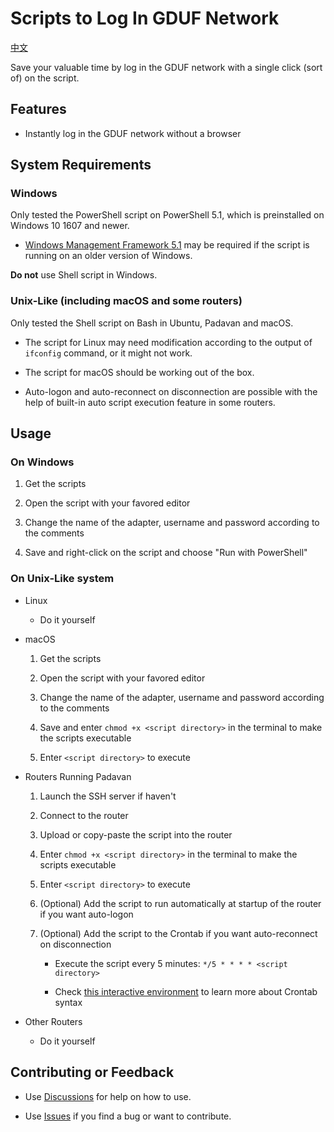 # Scripts to Log In GDUF Network

[中文](README.md)

Save your valuable time by log in the GDUF network with a single click (sort of) on the script.

## Features

- Instantly log in the GDUF network without a browser

## System Requirements

### Windows

Only tested the PowerShell script on PowerShell 5.1, which is preinstalled on Windows 10 1607 and newer.

- [Windows Management Framework 5.1](https://aka.ms/wmf5download) may be required if the script is running on an older version of Windows.

**Do not** use Shell script in Windows.

### Unix-Like (including macOS and some routers)

Only tested the Shell script on Bash in Ubuntu, Padavan and macOS.

- The script for Linux may need modification according to the output of ```ifconfig``` command, or it might not work.

- The script for macOS should be working out of the box.

- Auto-logon and auto-reconnect on disconnection are possible with the help of built-in auto script execution feature in some routers.

## Usage

### On Windows

1. Get the scripts

2. Open the script with your favored editor

3. Change the name of the adapter, username and password according to the comments

4. Save and right-click on the script and choose "Run with PowerShell"

### On Unix-Like system

- Linux

  - Do it yourself

- macOS

  1. Get the scripts

  2. Open the script with your favored editor

  3. Change the name of the adapter, username and password according to the comments

  4. Save and enter ```chmod +x <script directory>``` in the terminal to make the scripts executable

  5. Enter ```<script directory>``` to execute

- Routers Running Padavan

  1. Launch the SSH server if haven't

  2. Connect to the router

  3. Upload or copy-paste the script into the router

  4. Enter ```chmod +x <script directory>``` in the terminal to make the scripts executable

  5. Enter ```<script directory>``` to execute

  6. (Optional) Add the script to run automatically at startup of the router if you want auto-logon

  7. (Optional) Add the script to the Crontab if you want auto-reconnect on disconnection

      - Execute the script every 5 minutes: ```*/5 * * * * <script directory>```

      - Check [this interactive environment](https://crontab.guru/) to learn more about Crontab syntax

- Other Routers

  - Do it yourself

## Contributing or Feedback

- Use [Discussions](https://github.com/tomtiao/GDUF-Login-Script/discussions) for help on how to use.

- Use [Issues](https://github.com/tomtiao/GDUF-Login-Script/issues) if you find a bug or want to contribute.
